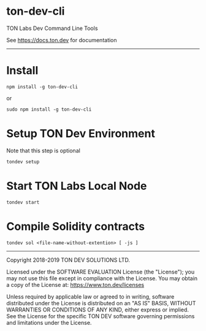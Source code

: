 # ton-dev-cli
TON Labs Dev Command Line Tools

See https://docs.ton.dev for documentation

---

# Install
```shell
npm install -g ton-dev-cli
```

or

```shell
sudo npm install -g ton-dev-cli
```

# Setup TON Dev Environment

Note that this step is optional

```shell
tondev setup
```

# Start TON Labs Local Node

```shell
tondev start
```

# Compile Solidity contracts

```shell
tondev sol <file-name-without-extention> [ -js ]
```

---

Copyright 2018-2019 TON DEV SOLUTIONS LTD.

Licensed under the SOFTWARE EVALUATION License (the "License"); you may not use
this file except in compliance with the License.  You may obtain a copy of the
License at: https://www.ton.dev/licenses

Unless required by applicable law or agreed to in writing, software
distributed under the License is distributed on an "AS IS" BASIS,
WITHOUT WARRANTIES OR CONDITIONS OF ANY KIND, either express or implied.
See the License for the specific TON DEV software governing permissions and
limitations under the License.
